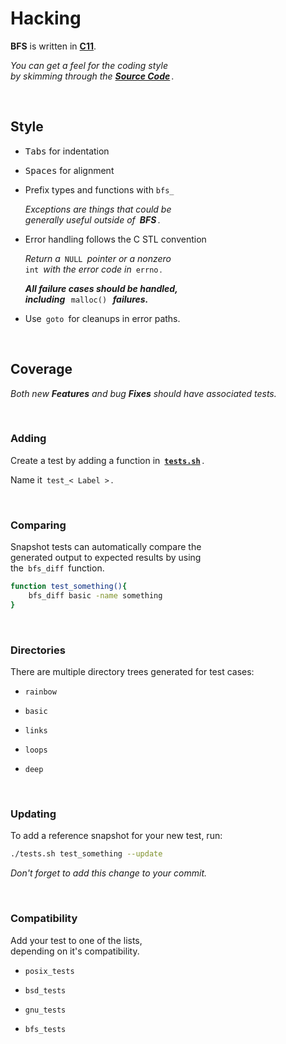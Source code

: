 
# Hacking

**BFS** is written in **[C11]**.

*You can get a feel for the coding style* <br>
*by skimming through the **[Source Code]** .*

<br>

## Style

- <kbd>Tabs</kbd> for indentation

- <kbd>Spaces</kbd> for alignment

- Prefix types and functions with `bfs_`

  *Exceptions are things that could be* <br>
  *generally useful outside of **BFS** .*

- Error handling follows the C STL convention

  *Return a* `NULL` *pointer or a nonzero* <br>
  `int` *with the error code in* `errno` *.*
  
  ***All failure cases should be handled,*** <br>
  ***including***  `malloc()`  ***failures.***

- Use `goto` for cleanups in error paths.

<br>

## Coverage

*Both new **Features** and bug **Fixes** should have associated tests.*

<br>

### Adding

Create a test by adding a function in **[`tests.sh`][Tests]** .

Name it `test_< Label >` .

<br>

### Comparing

Snapshot tests can automatically compare the <br>
generated output to expected results by using <br>
the `bfs_diff` function.

```sh
function test_something(){
    bfs_diff basic -name something
}
```

<br>

### Directories

There are multiple directory trees generated for test cases:

- `rainbow`

- `basic`

- `links`

- `loops`

- `deep`

<br>

### Updating

To add a reference snapshot for your new test, run:

```sh
./tests.sh test_something --update
```

*Don't forget to add this change to your commit.*

<br>

### Compatibility

Add your test to one of the lists, <br>
depending on it's compatibility.

- `posix_tests`

- `bsd_tests`

- `gnu_tests`

- `bfs_tests`


<!----------------------------------------------------------------------------->

[C11]: https://en.wikipedia.org/wiki/C11_(C_standard_revision)

[Source Code]: ../src/main.c
[Tests]: ../tests.sh